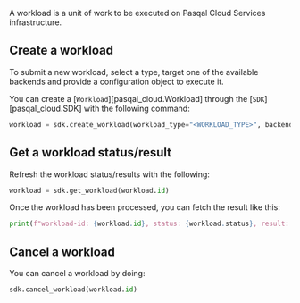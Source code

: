 A workload is a unit of work to be executed on Pasqal Cloud Services infrastructure.

## Create a workload

To submit a new workload, select a type, target one of the available
backends and provide a configuration object to execute it.

You can create a [`Workload`][pasqal_cloud.Workload] through the [`SDK`][pasqal_cloud.SDK] with the following command:

```python
workload = sdk.create_workload(workload_type="<WORKLOAD_TYPE>", backend="<BACKEND>", config={"config_param_1": "value"})
```

## Get a workload status/result

Refresh the workload status/results with the following:

```python
workload = sdk.get_workload(workload.id)
```

Once the workload has been processed, you can fetch the result like this:

```python
print(f"workload-id: {workload.id}, status: {workload.status}, result: {workload.result}")
```

## Cancel a workload

You can cancel a workload by doing:

```python
sdk.cancel_workload(workload.id)
```
